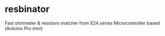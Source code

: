 # resbinator
Fast ohmmeter &amp; resistors matcher from E24 series
Microcontroller based (Arduino Pro mini)
